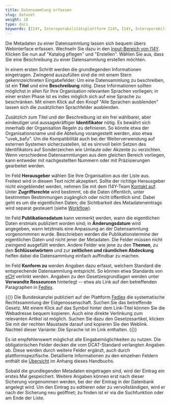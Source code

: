 ```yaml
---
title: Datensammlung erfassen
slug: dataset
weight: 10
type: docs
keywords: [I14Y, Interoperabilitätsplattform I14Y, I14Y, Interoperabilität, Datensammlung, Dataset, Erfassen, Erfassung, Inventar, Katalog]
---
```


Die Metadaten zu einer Datensammlung lassen sich bequem übers Webinterface erfassen. Wechseln Sie dazu in den [Input-Bereich von I14Y](https://input.i14y.admin.ch). Klicken Sie nun auf "Katalog pflegen" und "Erstellen". Wählen Sie aus, dass Sie eine Beschreibung zu einer Datensammlung erstellen möchten. 

In einem ersten Schritt werden die grundlegenden Informationen eingetragen. Zwingend auszufüllen sind die mit einem Stern gekennzeichneten Eingabefelder: Um eine Datensammlung zu beschreiben, ist ein __Titel__ und eine __Beschreibung__ nötig. Diese Informationen sollten möglichst in allen für Ihre Organisation relevanten Sprachen vorliegen; in einer ersten Phase ist es indes möglich sich auf eine Sprache zu beschränken. Mit einem Klick auf den Knopf "Alle Sprachen ausblenden" lassen sich die zusätzlichen Sprachfelder ausblenden. 

Zusätzlich zum Titel und der Beschreibung ist ein frei wählbarer, aber eindeutiger und aussagekräftiger __Identifikator__ nötig. Es bewährt sich innerhalb der Organisation Regeln zu definieren. So könnte etwa der Organisationsname und die Abteilung vorangestellt werden, also etwa "uvek_bafu". Um die Kompatibilität auch bei der Weiterverwendung auf externen Systemen sicherzustellen, ist es sinnvoll beim Setzen des Identifikators auf Sonderzeichen wie Umlaute oder Akzente zu verzichten. Wenn verschiedene Datensammlungen aus dem gleichen Bereich vorliegen, kann entweder mit nachgestellten Nummern oder mit Präzisierungen gearbeitet werden.

Im Feld __Herausgeber__ wählen Sie Ihre Organisation aus der Liste aus. Freitext wird in diesem Text nicht akzeptiert. Sollte der richtige Herausgeber nicht eingeblendet werden, nehmen Sie mit dem I14Y-Team [Kontakt auf](mailto:i14y@bfs.admin.ch). Unter __Zugriffsrechte__ wird bestimmt, ob die Daten öffentlich, unter bestimmten Bestimmungen zugänglich oder nicht öffentlich sind. Dabei geht es um die eigentlichen Daten; die Sichtbarkeit des Metadateneintrags wird separat gesteuert (siehe [Workflow](/handbook/de/gouvernanz/arbeitsablauf)).

Im Feld __Publikationsdatum__ kann vermerkt werden, wann die eigentlichen Daten erstmals publiziert worden sind; in __Änderungsdatum__ wird angegeben, wann letztmals eine Anpassung an der Datensammlung vorgenommmen wurde. Beschrieben werden die Publikationstermine der eigentlichen Daten und nicht jener der Metadaten. Die Felder müssen nicht zwingend ausgefüllt werden. Andere Felder wie jene zu den __Themen__, zu den __Schlüsselwörtern__ und zur __zeitlichen und räumlichen Abdeckung__ helfen dabei die Datensammlung einfach auffindbar zu machen. 

Im Feld __Konform zu__ werden Angaben dazu erfasst, welchem Standard die entsprechende Datensammlung entspricht. So können etwa Standards von [eCH](https://ech.swiss) verlinkt werden. Angaben zu den Gesetzesgrundlagen werden unter __Verwandte Ressourcen__ hinterlegt -- etwa als Link auf den betreffenden Paragraphen in [Fedlex](https://www.fedlex.admin.ch/). 

{{<alert title="So verlinken Sie direkt zu einem Paragraphen auf Fedlex" color="success">}}
Die Bundeskanzlei publiziert auf der Plattform [Fedlex](https://www.fedlex.admin.ch) die systematische Rechtssammlung der Eidgenossenschaft. Suchen Sie das betreffende Gesetz. Mit einem Klick auf das Symbol hinter dem Link-Titel können Sie die Webadresse bequem kopieren. Auch eine direkte Verlinkung zum relevanten Artikel ist möglich. Suchen Sie dazu den Gesetzesartikel, klicken Sie mit der rechten Maustaste darauf und kopieren Sie den Weblink. Nachteil dieser Variante: Die Sprache ist im Link enthalten. 
{{</alert>}}

Es ist empfehlenswert möglichst alle Eingabemöglichkeiten zu nutzen. Die obligatorischen Felder decken die vom DCAT-Standard verlangten Angaben ab. Diese werden durch weitere Felder ergänzt, auch durch plattformspezifische. Detaillierte Informationen zu den einzelnen Feldern enthält die [Übersicht](/handbook/de/anhang/eingabefelder) im Anhang dieses Handbuchs.

Sobald die grundlegenden Metadaten eingetragen sind, wird der Eintrag ein erstes Mal gespeichert. Weitere Angaben können erst nach dieser Sicherung vorgenommen werden, bei der der Eintrag in der Datenbank angelegt wird. Um den Eintrag zu editieren oder zu vervollständigen, wird er nach der Sicherung neu geöffnet; zu finden ist er via die Suchfunktion oder am Ende der Liste. 
